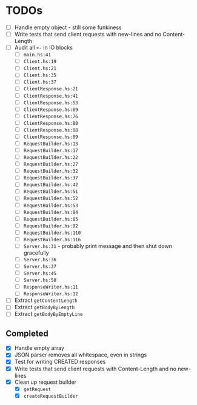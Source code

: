 # TODOs
* [ ] Handle empty object - still some funkiness
* [ ] Write tests that send client requests with new-lines and no Content-Length  
* [ ] Audit all `<-` in IO blocks
    * [ ] `main.hs:41`
    * [ ] `Client.hs:19`
    * [ ] `Client.hs:21`
    * [ ] `Client.hs:35`
    * [ ] `Client.hs:37`
    * [ ] `ClientResponse.hs:21`
    * [ ] `ClientResponse.hs:41`
    * [ ] `ClientResponse.hs:53`
    * [ ] `ClientResponse.hs:69`
    * [ ] `ClientResponse.hs:76`
    * [ ] `ClientResponse.hs:80`
    * [ ] `ClientResponse.hs:88`
    * [ ] `ClientResponse.hs:89`
    * [ ] `RequestBuilder.hs:13`
    * [ ] `RequestBuilder.hs:17`
    * [ ] `RequestBuilder.hs:22`
    * [ ] `RequestBuilder.hs:27`
    * [ ] `RequestBuilder.hs:32`
    * [ ] `RequestBuilder.hs:37`
    * [ ] `RequestBuilder.hs:42`
    * [ ] `RequestBuilder.hs:51`
    * [ ] `RequestBuilder.hs:52`
    * [ ] `RequestBuilder.hs:53`
    * [ ] `RequestBuilder.hs:84`
    * [ ] `RequestBuilder.hs:85`
    * [ ] `RequestBuilder.hs:92`
    * [ ] `RequestBuilder.hs:110`
    * [ ] `RequestBuilder.hs:116`
    * [ ] `Server.hs:31` - probably print message and then shut down gracefully
    * [ ] `Server.hs:36`
    * [ ] `Server.hs:37`
    * [ ] `Server.hs:45`
    * [ ] `Server.hs:50`
    * [ ] `ResponseWriter.hs:11`
    * [ ] `ResponseWriter.hs:12`
* [ ] Extract `getContentLength`    
* [ ] Extract `getBodyByLength`    
* [ ] Extract `getBodyByEmptyLine` 

## Completed   
* [x] Handle empty array
* [x] JSON parser removes all whitespace, even in strings
* [x] Test for writing CREATED responses
* [x] Write tests that send client requests with Content-Length and no new-lines  
* [x] Clean up request builder
    * [x] `getRequest`
    * [x] `createRequestBuilder`